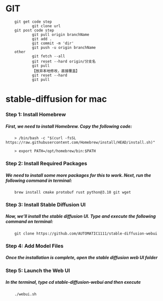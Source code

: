 # GIT
        git get code step
                git clone url
        git post code step
                git pull origin branchName
                git add .
                git commit -m 'dir'
                git push -u origin branchName
        other
                git fetch --all
                git reset --hard origin/分支名
                git pull
                【放弃本地修改，直接覆盖】
                git reset --hard
                git pull
        

# stable-diffusion for mac
### Step 1: Install Homebrew
##### First, we need to install Homebrew. Copy the following code:
        > /bin/bash -c "$(curl -fsSL https://raw.githubusercontent.com/Homebrew/install/HEAD/install.sh)"
        
        > export PATH=/opt/homebrew/bin:$PATH
        
### Step 2: Install Required Packages
##### We need to install some more packages for this to work. Next, run the following command in terminal:
        brew install cmake protobuf rust python@3.10 git wget
        
### Step 3: Install Stable Diffusion UI
##### Now, we’ll install the stable diffusion UI. Type and execute the following command on terminal:
        git clone https://github.com/AUTOMATIC1111/stable-diffusion-webui

### Step 4: Add Model Files
##### Once the installation is complete, open the stable diffusion web UI folder

### Step 5: Launch the Web UI
##### In the terminal, type cd stable-diffusion-webui and then execute
        ./webui.sh
